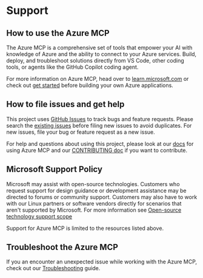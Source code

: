 # Support

## How to use the Azure MCP

The Azure MCP is a comprehensive set of tools that empower your AI with knowledge of Azure and the ability to connect to your Azure services. Build, deploy, and troubleshoot solutions directly from VS Code, other coding tools, or agents like the GitHub Copilot coding agent.

For more information on Azure MCP, head over to [learn.microsoft.com][learn-doc] or check out [get started][azmcp-link] before building your own Azure applications.

## How to file issues and get help  

This project uses [GitHub Issues][gh-issue] to track bugs and feature requests. Please search the [existing issues][exist-issue] before filing new issues to avoid duplicates. For new issues, file your bug or feature request as a new issue.

For help and questions about using this project, please look at our [docs][docs] for using Azure MCP and our [CONTRIBUTING doc][contribute] if you want to contribute. 

## Microsoft Support Policy  

Microsoft may assist with open-source technologies. Customers who request support for design guidance or development assistance may be directed to forums or community support. Customers may also have to work with our Linux partners or software vendors directly for scenarios that aren't supported by Microsoft. For more information see [Open-source technology support scope](https://learn.microsoft.com/troubleshoot/azure/cloud-services/support-linux-open-source-technology#open-source-technology-support-matrix)

Support for Azure MCP is limited to the resources listed above.

[gh-issue]: https://github.com/Azure/azure-mcp/issues/new/choose
[exist-issue]: https://github.com/Azure/azure-mcp/issues
[docs]: https://learn.microsoft.com/azure/developer/azure-mcp-server/overview
[contribute]: https://github.com/Azure/azure-mcp/blob/main/CONTRIBUTING.md
[azmcp-link]: https://learn.microsoft.com/azure/developer/azure-mcp-server/get-started
[learn-doc]: https://learn.microsoft.com/azure/developer/azure-mcp-server/overview

## Troubleshoot the Azure MCP

If you an encounter an unexpected issue while working with the Azure MCP, check out our [Troubleshooting](https://github.com/Azure/azure-mcp/blob/main/TROUBLESHOOTING.md) guide.